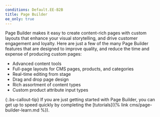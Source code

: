 ```yaml
---
conditions: Default.EE-B2B
title: Page Builder
ee_only: true
---
```


Page Builder makes it easy to create content-rich pages with custom layouts that enhance your visual storytelling, and drive customer engagement and loyalty. Here are just a few of the many Page Builder features that are designed to improve quality, and reduce the time and expense of producing custom pages:

- Advanced content tools
- Full-page layouts for CMS pages, products, and categories
- Real-time editing from stage
- Drag and drop page design
- Rich assortment of content types
- Custom product attribute input types

{:.bs-callout-tip}
If you are just getting started with Page Builder, you can get up to speed quickly by completing the [tutorials]({% link cms/page-builder-learn.md %}).
